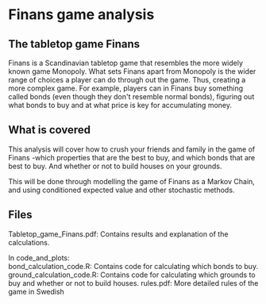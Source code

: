 # Finans game analysis
## The tabletop game Finans
Finans is a Scandinavian tabletop game that resembles the more widely known game Monopoly. What sets Finans apart from Monopoly is the wider range of choices a player can do through out the game. Thus, creating a more complex game. For example, players can in Finans buy something called bonds (even though they don't resemble normal bonds), figuring out what bonds to buy and at what price is key for accumulating money.

## What is covered
This analysis will cover how to crush your friends and family in the game of Finans -which properties that are the best to buy, and which bonds that are best to buy.  And whether or not to build houses on your grounds.

This will be done through modelling the game of Finans as a Markov Chain, and using conditioned expected value and other stochastic methods.

## Files
Tabletop_game_Finans.pdf: Contains results and explanation of the calculations.

In code_and_plots:  
bond_calculation_code.R: Contains code for calculating which bonds to buy.  
ground_calculation_code.R: Contains code for calculating which grounds to buy and whether or not to build houses.
rules.pdf: More detailed rules of the game in Swedish

